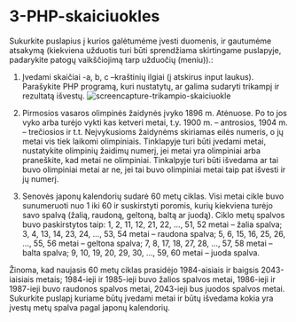 # 3-PHP-skaiciuokles
Sukurkite puslapius į kurios galėtumėme įvesti duomenis, ir gautumėme atsakymą (kiekviena užduotis turi būti sprendžiama skirtingame puslapyje, padarykite patogų vaikščiojimą tarp užduočių (meniu)).:

1.  Įvedami skaičiai -a, b, c –kraštinių ilgiai (į atskirus input laukus). Parašykite PHP programą, kuri nustatytų, ar galima sudaryti trikampį ir rezultatą išvestų.
![screencapture-trikampio-skaiciuokle](https://user-images.githubusercontent.com/107833251/206441867-1cdba35d-6a43-4fee-98b0-b86e451533e5.png)


2. Pirmosios vasaros olimpinės žaidynės įvyko 1896 m. Atėnuose. Po to jos vyko arba turėjo vykti kas ketveri metai, t.y. 1900 m. – antrosios, 1904 m. – trečiosios ir t.t. Neįvykusioms žaidynėms skiriamas eilės numeris, o jų metai vis tiek laikomi olimpiniais. Tinklapyje turi būti įvedami metai, nustatykite olimpinių žaidimų numerį, jei metai yra olimpiniai arba praneškite, kad metai ne olimpiniai. Tinkalpyje turi būti išvedama ar tai buvo olimpiniai metai ar ne, jei tai buvo olimpiniai metai taip pat išvesti ir jų numerį.

3. Senovės japonų kalendorių sudarė 60 metų ciklas. Visi metai cikle buvo sunumeruoti nuo 1 iki 60 ir suskirstyti poromis, kurių kiekviena turėjo savo spalvą (žalią, raudoną, geltoną, baltą ar juodą). Ciklo metų spalvos buvo paskirstytos taip:
 1, 2, 11, 12, 21, 22, …, 51, 52 metai – žalia spalva;
 3, 4, 13, 14, 23, 24, …, 53, 54 metai – raudona spalva;
 5, 6, 15, 16, 25, 26, …, 55, 56 metai – geltona spalva;
 7, 8, 17, 18, 27, 28, …, 57, 58 metai – balta spalva;
 9, 10, 19, 20, 29, 30, …, 59, 60 metai – juoda spalva.

Žinoma, kad naujasis 60 metų ciklas prasidėjo 1984-aisiais ir baigsis 2043-iaisiais metais; 1984-ieji ir 1985-ieji buvo žalios spalvos metai, 1986-ieji ir 1987-ieji buvo raudonos spalvos metai, 2043-ieji bus juodos spalvos metai. Sukurkite puslapį kuriame būtų įvedami metai ir būtų išvedama kokia yra įvestų metų spalva pagal japonų kalendorių.



